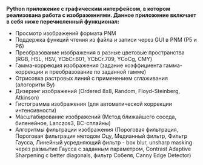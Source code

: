 **Python приложение с графическим интерфейсом, в котором реализована работа с изображениями. Данное приложение включает в себя ниже перечисленный функционал:**

- Просмотр изображений формата PNM
- Поддержка функций чтения из файла и записи через GUI в PNM (P5 и P6)
- Преобразование изображения в разные цветовые пространства (RGB, HSL, HSV, YCbCr.601, YCbCr.709, YCoCg, CMY)
- Гамма-коррекция изображения (задание коэффициента гамма-коррекции и преобразование по заданной гамме)
- Отрисовка растровых линий с применением сглаживания (алогоритм Ву)
- Дизеринг изображений (Ordered 8x8, Random, Floyd-Steinberg, Atkinson)
- Гистограмма изображения (для автоматической коррекции интенсивности)
- Масштабирование изображений (Метод ближайшего соседа, биленейное, Lanczos3, BC-сплайны)
- Алгоритмы фильтрации изображения (Пороговая фильтрация, Пороговая фильтрация методом Оцу, Медианный фильтр, Фильтр Гаусса, Линейный усредняющий фильтр - box blur, unsharp masking через размытие Гаусса с заданным параметром, Contrast Adaptive Sharpening с better diagonals, фильтр Собеля, Canny Edge Detector)
